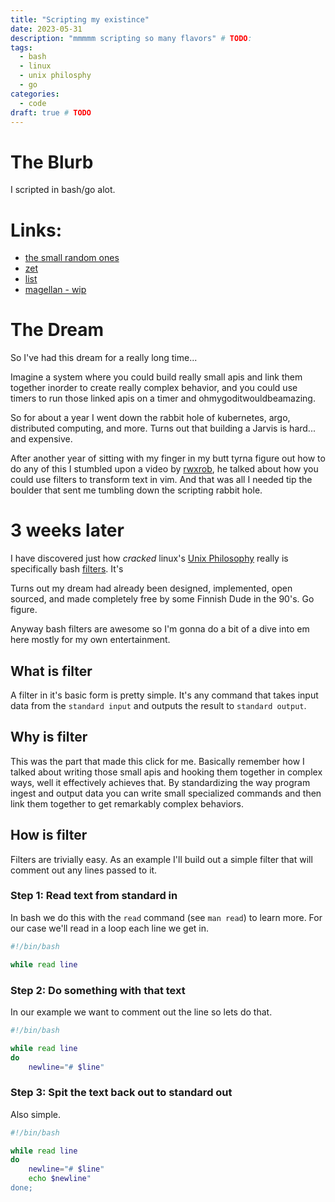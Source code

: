```yaml
---
title: "Scripting my existince"
date: 2023-05-31 
description: "mmmmm scripting so many flavors" # TODO:
tags:
  - bash 
  - linux
  - unix philosphy
  - go
categories:
  - code 
draft: true # TODO
---
```

# The Blurb

I scripted in bash/go alot. 

# Links:
- [the small random ones](https://github.com/arjungandhi/dot/tree/master/scripts)
- [zet](https://github.com/arjungandhi/zet)
- [list](https://github.com/arjungandhi/list)
- [magellan - wip](https://github.com/arjunandhi/magellan)

<end-tldr>

# The Dream

So I've had this dream for a really long time... 

Imagine a system where you could build really small apis and link them together inorder to create really complex behavior, and you could use timers to run those linked apis on a timer and ohmygoditwouldbeamazing. 

So for about a year I went down the rabbit hole of kubernetes, argo, distributed computing, and more. Turns out that building a Jarvis is hard... and expensive.

After another year of sitting with my finger in my butt tyrna figure out how to do any of this I stumbled upon a video by [rwxrob](https://github.com/rwxrob), he talked about how you could use filters to transform text in vim. And that was all I needed tip the boulder that sent me tumbling down the scripting rabbit hole.

# 3 weeks later

I have discovered just how *cracked* linux's [Unix Philosophy](https://en.wikipedia.org/wiki/Unix_philosophy) really is specifically bash [filters](https://bash.cyberciti.biz/guide/Filters). It's

Turns out my dream had already been designed, implemented, open sourced, and made completely free by some Finnish Dude in the 90's. Go figure.

Anyway bash filters are awesome so I'm gonna do a bit of a dive into em here mostly for my own entertainment. 

## What is filter

A filter in it's basic form is pretty simple. It's any command that takes input data from the `standard input` and outputs the result to `standard output`. 

## Why is filter

This was the part that made this click for me. Basically remember how I talked about writing those small apis and hooking them together in complex ways, well it effectively achieves that. By standardizing the way program ingest and output data you can write small specialized commands and then link them together to get remarkably complex behaviors.

## How is filter

Filters are trivially easy. As an example I'll build out a simple filter that will comment out any lines passed to it.

### Step 1: Read text from standard in

In bash we do this with the `read` command (see `man read`) to learn more. For our case we'll read in a loop each line we get in.

```bash
#!/bin/bash

while read line
```

### Step 2: Do something with that text

In our example we want to comment out the line so lets do that.

```bash
#!/bin/bash

while read line
do 
    newline="# $line"
```

### Step 3: Spit the text back out to standard out

Also simple.

```bash
#!/bin/bash

while read line
do 
    newline="# $line"
    echo $newline"
done;
```


